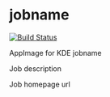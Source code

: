 # jobname
[![Build Status](http://aci.pangea.pub/job/jobname-appimage/job/master/badge/icon)](http://aci.pangea.pub/job/jobname-appimage/job/master/)

AppImage for KDE jobname

Job description

Job homepage url
